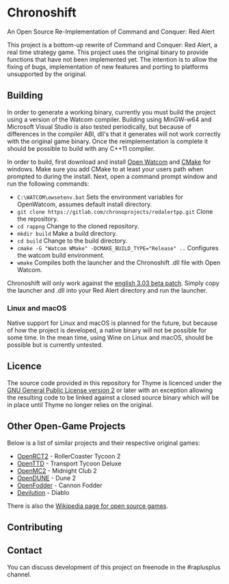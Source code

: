 # Chronoshift

An Open Source Re-Implementation of Command and Conquer: Red Alert

This project is a bottom-up rewrite of Command and Conquer: Red Alert, a real time
strategy game.
This project uses the original binary to provide functions that have not been implemented yet.
The intention is to allow the fixing of bugs, implementation of new
features and porting to platforms unsupported by the original.

## Building

In order to generate a working binary, currently you must build the project using
a version of the Watcom compiler. Building using MinGW-w64 and Microsoft Visual Studio
is also tested periodically, but because of differences in the compiler ABI, dll's that it generates
will not work correctly with the original game binary. Once the reimplementation is complete
it should be possible to build with any C++11 compiler.
 
In order to build, first download and install [Open Watcom](http://openwatcom.org/download.php) and [CMake](https://cmake.org/download/) for windows.
Make sure you add CMake to at least your users path when prompted to during the install.
Next, open a command prompt window and run the following commands:

* `C:\WATCOM\owsetenv.bat` Sets the environment variables for OpenWatcom, assumes default install directory.
* `git clone https://gitlab.com/chronoprojects/redalertpp.git` Clone the repository.
* `cd rappng` Change to the cloned repository.
* `mkdir build` Make a build directory.
* `cd build` Change to the build directory.
* `cmake -G "Watcom WMake" -DCMAKE_BUILD_TYPE="Release" ..` Configures the watcom build environment.
* `wmake` Compiles both the launcher and the Chronoshift .dll file with Open Watcom.

Chronoshift will only work against the [english 3.03 beta patch](http://nyerguds.arsaneus-design.com/cncstuff/patches/ra1/ra303eng.zip).
Simply copy the launcher and .dll into your Red Alert directory and run the launcher.

### Linux and macOS

Native support for Linux and macOS is planned for the future, but because of how
the project is developed, a native binary will not be possible for some time.
In the mean time, using Wine on Linux and macOS, should be possible but
is currently untested.

## Licence

The source code provided in this repository for
Thyme is licenced under the [GNU General Public License version 2](https://www.gnu.org/licenses/old-licenses/gpl-2.0.html)
or later with an exception allowing the resulting code to be linked against a closed source
binary which will be in place until Thyme no longer relies on the original.

## Other Open-Game Projects

Below is a list of similar projects and their respective original games:

 * [OpenRCT2](https://github.com/OpenRCT2/OpenRCT2) - RollerCoaster Tycoon 2
 * [OpenTTD](https://www.openttd.org/) - Transport Tycoon Deluxe
 * [OpenMC2](https://github.com/LRFLEW/OpenMC2) - Midnight Club 2
 * [OpenDUNE](https://github.com/OpenDUNE/OpenDUNE) - Dune 2
 * [OpenFodder](https://github.com/OpenFodder/openfodder) - Cannon Fodder
 * [Devilution](https://github.com/diasurgical/devilution) - Diablo

There is also the [Wikipedia page for open source games](https://en.wikipedia.org/wiki/List_of_open-source_video_games).

## Contributing

## Contact

You can discuss development of this project on freenode in the #raplusplus channel.